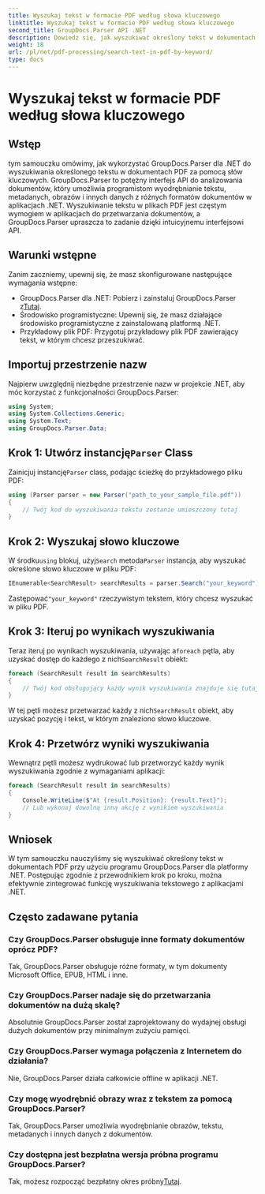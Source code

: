 ```yaml
---
title: Wyszukaj tekst w formacie PDF według słowa kluczowego
linktitle: Wyszukaj tekst w formacie PDF według słowa kluczowego
second_title: GroupDocs.Parser API .NET
description: Dowiedz się, jak wyszukiwać określony tekst w dokumentach PDF za pomocą GroupDocs.Parser dla .NET. Efektywnie integruj zaawansowane możliwości wyszukiwania tekstu ze swoją platformą .NET.
weight: 18
url: /pl/net/pdf-processing/search-text-in-pdf-by-keyword/
type: docs
---
```

# Wyszukaj tekst w formacie PDF według słowa kluczowego

## Wstęp
tym samouczku omówimy, jak wykorzystać GroupDocs.Parser dla .NET do wyszukiwania określonego tekstu w dokumentach PDF za pomocą słów kluczowych. GroupDocs.Parser to potężny interfejs API do analizowania dokumentów, który umożliwia programistom wyodrębnianie tekstu, metadanych, obrazów i innych danych z różnych formatów dokumentów w aplikacjach .NET. Wyszukiwanie tekstu w plikach PDF jest częstym wymogiem w aplikacjach do przetwarzania dokumentów, a GroupDocs.Parser upraszcza to zadanie dzięki intuicyjnemu interfejsowi API.
## Warunki wstępne
Zanim zaczniemy, upewnij się, że masz skonfigurowane następujące wymagania wstępne:
-  GroupDocs.Parser dla .NET: Pobierz i zainstaluj GroupDocs.Parser z[Tutaj](https://releases.groupdocs.com/parser/net/).
- Środowisko programistyczne: Upewnij się, że masz działające środowisko programistyczne z zainstalowaną platformą .NET.
- Przykładowy plik PDF: Przygotuj przykładowy plik PDF zawierający tekst, w którym chcesz przeszukiwać.

## Importuj przestrzenie nazw
Najpierw uwzględnij niezbędne przestrzenie nazw w projekcie .NET, aby móc korzystać z funkcjonalności GroupDocs.Parser:
```csharp
using System;
using System.Collections.Generic;
using System.Text;
using GroupDocs.Parser.Data;
```
##  Krok 1: Utwórz instancję`Parser` Class
 Zainicjuj instancję`Parser` class, podając ścieżkę do przykładowego pliku PDF:
```csharp
using (Parser parser = new Parser("path_to_your_sample_file.pdf"))
{
    // Twój kod do wyszukiwania tekstu zostanie umieszczony tutaj
}
```
## Krok 2: Wyszukaj słowo kluczowe
 W środku`using` blokuj, użyj`Search` metoda`Parser` instancja, aby wyszukać określone słowo kluczowe w pliku PDF:
```csharp
IEnumerable<SearchResult> searchResults = parser.Search("your_keyword");
```
 Zastępować`"your_keyword"` rzeczywistym tekstem, który chcesz wyszukać w pliku PDF.
## Krok 3: Iteruj po wynikach wyszukiwania
 Teraz iteruj po wynikach wyszukiwania, używając a`foreach` pętla, aby uzyskać dostęp do każdego z nich`SearchResult` obiekt:
```csharp
foreach (SearchResult result in searchResults)
{
    // Twój kod obsługujący każdy wynik wyszukiwania znajduje się tutaj
}
```
 W tej pętli możesz przetwarzać każdy z nich`SearchResult` obiekt, aby uzyskać pozycję i tekst, w którym znaleziono słowo kluczowe.
## Krok 4: Przetwórz wyniki wyszukiwania
Wewnątrz pętli możesz wydrukować lub przetworzyć każdy wynik wyszukiwania zgodnie z wymaganiami aplikacji:
```csharp
foreach (SearchResult result in searchResults)
{
    Console.WriteLine($"At {result.Position}: {result.Text}");
    // Lub wykonaj dowolną inną akcję z wynikiem wyszukiwania
}
```

## Wniosek
W tym samouczku nauczyliśmy się wyszukiwać określony tekst w dokumentach PDF przy użyciu programu GroupDocs.Parser dla platformy .NET. Postępując zgodnie z przewodnikiem krok po kroku, można efektywnie zintegrować funkcję wyszukiwania tekstowego z aplikacjami .NET.

## Często zadawane pytania
### Czy GroupDocs.Parser obsługuje inne formaty dokumentów oprócz PDF?
Tak, GroupDocs.Parser obsługuje różne formaty, w tym dokumenty Microsoft Office, EPUB, HTML i inne.
### Czy GroupDocs.Parser nadaje się do przetwarzania dokumentów na dużą skalę?
Absolutnie GroupDocs.Parser został zaprojektowany do wydajnej obsługi dużych dokumentów przy minimalnym zużyciu pamięci.
### Czy GroupDocs.Parser wymaga połączenia z Internetem do działania?
Nie, GroupDocs.Parser działa całkowicie offline w aplikacji .NET.
### Czy mogę wyodrębnić obrazy wraz z tekstem za pomocą GroupDocs.Parser?
Tak, GroupDocs.Parser umożliwia wyodrębnianie obrazów, tekstu, metadanych i innych danych z dokumentów.
### Czy dostępna jest bezpłatna wersja próbna programu GroupDocs.Parser?
 Tak, możesz rozpocząć bezpłatny okres próbny[Tutaj](https://releases.groupdocs.com/).
